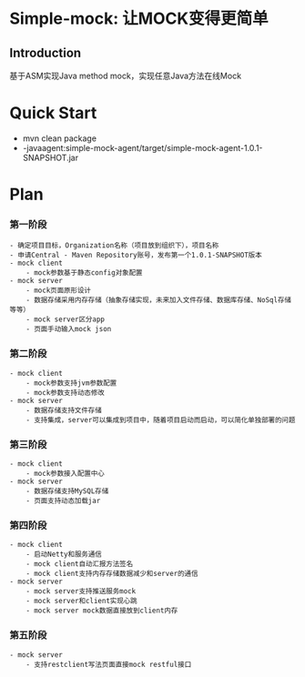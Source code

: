# Simple-mock: 让MOCK变得更简单

## Introduction

基于ASM实现Java method mock，实现任意Java方法在线Mock

# Quick Start

- mvn clean package 
- -javaagent:simple-mock-agent/target/simple-mock-agent-1.0.1-SNAPSHOT.jar


# Plan

### 第一阶段
    - 确定项目目标，Organization名称（项目放到组织下），项目名称
    - 申请Central - Maven Repository账号，发布第一个1.0.1-SNAPSHOT版本
    - mock client
        - mock参数基于静态config对象配置
    - mock server
        - mock页面原形设计
        - 数据存储采用内存存储（抽象存储实现，未来加入文件存储、数据库存储、NoSql存储等等）
        - mock server区分app
        - 页面手动输入mock json
    
### 第二阶段
    - mock client
        - mock参数支持jvm参数配置
        - mock参数支持动态修改
    - mock server
        - 数据存储支持文件存储
        - 支持集成，server可以集成到项目中，随着项目启动而启动，可以简化单独部署的问题

### 第三阶段
    - mock client
        - mock参数接入配置中心
    - mock server
        - 数据存储支持MySQL存储
        - 页面支持动态加载jar

### 第四阶段
    - mock client
        - 启动Netty和服务通信
        - mock client自动汇报方法签名
        - mock client支持内存存储数据减少和server的通信
    - mock server
        - mock server支持推送服务mock
        - mock server和client实现心跳
        - mock server mock数据直接放到client内存


### 第五阶段
    - mock server
        - 支持restclient写法页面直接mock restful接口
 
